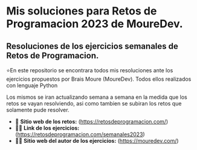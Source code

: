 # Mis soluciones para Retos de Programacion 2023 de MoureDev.

## **Resoluciones de los ejercicios semanales de Retos de Programacion.**

⭐En este repositorio se encontrara todos mis resoluciones ante los ejercicios propuestos por Brais Moure (MoureDev).
Todos ellos realizados con lenguaje Python

Los mismos se iran actualizando semana a semana en la medida que los retos se vayan resolviendo, asi como tambien se subiran los retos que solamente pude resolver.

- 🧠 **Sitio web de los retos:** (https://retosdeprogramacion.com/)
- 🧑‍🎓 **Link de los ejercicios:** (https://retosdeprogramacion.com/semanales2023)
- 🧑‍⚕️ **Sitio web del autor de los ejercicios:** (https://mouredev.com/)
 